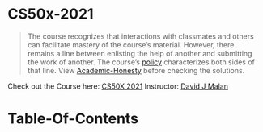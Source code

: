 # CS50x-2021
> The course recognizes that interactions with classmates and others can facilitate mastery of the course’s material. However, there remains a line between enlisting the help of another and submitting the work of another. The course’s [policy](https://cs50.harvard.edu/x/2021/honesty/#policy) characterizes both sides of that line.
> View [Academic-Honesty](https://cs50.harvard.edu/x/2021/honesty/) before checking the solutions.
> 
Check out the Course here: [CS50X 2021](https://cs50.harvard.edu/x/2021/)
Instructor: [David J Malan](https://cs.harvard.edu/malan/)

# Table-Of-Contents
 
